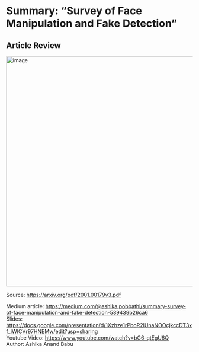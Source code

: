 # Summary: “Survey of Face Manipulation and Fake Detection”


## Article Review

<img width="621" alt="image" src="https://user-images.githubusercontent.com/61357783/142786828-91d48f07-02d1-473d-a39a-99d263c2ad3a.png">

Source: https://arxiv.org/pdf/2001.00179v3.pdf   
     
Medium article: https://medium.com/@ashika.pobbathi/summary-survey-of-face-manipulation-and-fake-detection-589439b26ca6    
Slides: https://docs.google.com/presentation/d/1Xzhze1rPboR2IUnaNOOcjkccDT3xf_lWICVr97HNEMw/edit?usp=sharing    
Youtube Video: https://www.youtube.com/watch?v=bG6-qtEgU6Q   
Author: Ashika Anand Babu 
